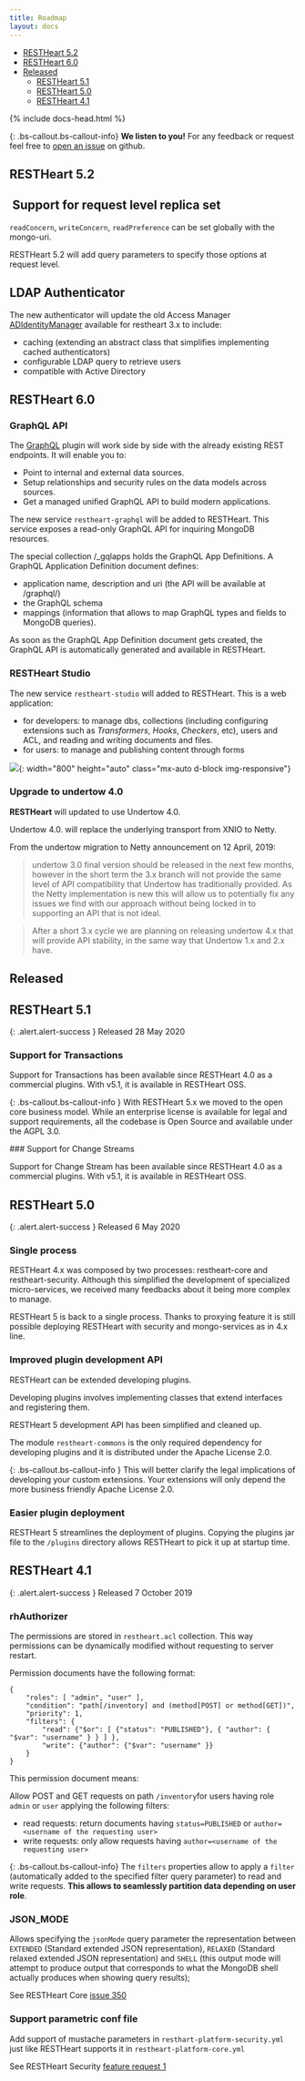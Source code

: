 ```yaml
---
title: Roadmap
layout: docs
---
```


<div markdown="1" class="d-none d-xl-block col-xl-2 order-last bd-toc">

-   [RESTHeart 5.2](#restheart-52)
-   [RESTHeart 6.0](#restheart-60)
-   [Released](#released)
    -   [RESTHeart 5.1](#restheart-51)
    -   [RESTHeart 5.0](#restheart-50)
    -   [RESTHeart 4.1](#restheart-41)

</div>

<div markdown="1" class="col-12 col-md-9 col-xl-8 py-md-3 bd-content">

{% include docs-head.html %}

{: .bs-callout.bs-callout-info}
**We listen to you!** For any feedback or request feel free to [open an issue](https://github.com/SoftInstigate/restheart/issues/new) on github.

## RESTHeart 5.2

##  Support for request level replica set 

`readConcern`, `writeConcern`, `readPreference` can be set globally with the mongo-uri. 

RESTHeart 5.2 will add query parameters to specify those options at request level.

## LDAP Authenticator

The new authenticator will update the old Access Manager [ADIdentityManager](https://github.com/SoftInstigate/restheart/blob/3.11.x/src/main/java/org/restheart/security/impl/ADIdentityManager.java) available for restheart 3.x to include:

-   caching (extending an abstract class that simplifies implementing cached authenticators)
-   configurable LDAP query to retrieve users
-   compatible with Active Directory

## RESTHeart 6.0

### GraphQL API

The [GraphQL](https://graphql.org) plugin will work side by side with the already existing REST endpoints. It will enable you to:

-   Point to internal and external data sources.
-   Setup relationships and security rules on the data models across sources.
-   Get a managed unified GraphQL API to build modern applications.

The new service `restheart-graphql` will be added to RESTHeart. This service exposes a read-only GraphQL API for inquiring MongoDB resources.

The special collection /_gqlapps holds the GraphQL App Definitions. A GraphQL Application Definition document defines:

* application name, description and uri (the API will be available at /graphql/<uri>)
* the GraphQL schema
* mappings (information that allows to map GraphQL types and fields to MongoDB queries).

As soon as the GraphQL App Definition document gets created, the GraphQL API is automatically generated and available in RESTHeart.

### RESTHeart Studio

The new service `restheart-studio` will added to RESTHeart. This is a web application:

-   for developers: to manage dbs, collections (including configuring extensions such as _Transformers_, _Hooks_, _Checkers_, etc), users and ACL, and reading and writing documents and files.
-   for users: to manage and publishing content through forms

![](/images/restheart-platform-admin-preview.png){:
width="800" height="auto" class="mx-auto d-block img-responsive"}

### Upgrade to undertow 4.0

**RESTHeart** will updated to use Undertow 4.0.

Undertow 4.0. will replace the underlying transport from XNIO to Netty.

From the undertow migration to Netty announcement on 12 April, 2019:

> undertow 3.0 final version should be released in the next few months, however in the short term the 3.x branch will not provide the same level of API compatibility that Undertow has traditionally provided. As the Netty implementation is new this will allow us to potentially fix any issues we find with our approach without being locked in to supporting an API that is not ideal.

> After a short 3.x cycle we are planning on releasing undertow 4.x that will provide API stability, in the same way that Undertow 1.x and 2.x have.

## Released

## RESTHeart 5.1

{: .alert.alert-success }
Released 28 May 2020

### Support for Transactions

Support for Transactions has been available since RESTHeart 4.0 as a commercial plugins. With v5.1, it is available in RESTHeart OSS.

{: .bs-callout.bs-callout-info }
With RESTHeart 5.x we moved to the open core business model. While an enterprise license is available for legal and support requirements, all the codebase is Open Source and available under the AGPL 3.0.

### Support for Change Streams

Support for Change Stream has been available since RESTHeart 4.0 as a commercial plugins. With v5.1, it is available in RESTHeart OSS.

## RESTHeart 5.0

{: .alert.alert-success }
Released 6 May 2020

### Single process

RESTHeart 4.x was composed by two processes: restheart-core and restheart-security. Although this simplified the development of specialized micro-services, we received many feedbacks about it being more complex to manage.

RESTHeart 5 is back to a single process. Thanks to proxying feature it is still possible deploying RESTHeart with security and mongo-services as in 4.x line.

### Improved plugin development API

RESTHeart can be extended developing plugins.

Developing plugins involves implementing classes that extend interfaces and registering them.

RESTHeart 5 development API has been simplified and cleaned up.

The module `restheart-commons` is the only required dependency for developing plugins and it is distributed under the Apache License 2.0.

{: .bs-callout.bs-callout-info }
This will better clarify the legal implications of developing your custom extensions. Your extensions will only depend the more business friendly Apache License 2.0.

### Easier plugin deployment

RESTHeart 5 streamlines the deployment of plugins. Copying the plugins jar file to the `/plugins` directory allows RESTHeart to pick it up at startup time.

## RESTHeart 4.1

{: .alert.alert-success }
Released 7 October 2019

### rhAuthorizer

The permissions are stored in `restheart.acl` collection. This way permissions can be dynamically modified without requesting to server restart.

Permission documents have the following format:

```
{
    "roles": [ "admin", "user" ],
    "condition": "path[/inventory] and (method[POST] or method[GET])",
    "priority": 1,
    "filters": {
        "read": {"$or": [ {"status": "PUBLISHED"}, { "author": { "$var": "username" } } ] },
        "write": {"author": {"$var": "username" }}
    }
}
```

This permission document means:

Allow POST and GET requests on path `/inventory`for users having role `admin` or `user` applying the following filters:

-   read requests: return documents having `status=PUBLISHED` or `author=<username of the requesting user>`
-   write requests: only allow requests having `author=<username of the requesting user>`

{: .bs-callout.bs-callout-info}
The `filters` properties allow to apply a `filter` (automatically added to the specified filter query parameter) to read and write requests. **This allows to seamlessly partition data depending on user role**.

### JSON_MODE

Allows specifying the `jsonMode` query parameter the representation between `EXTENDED` (Standard extended JSON representation), `RELAXED` (Standard relaxed extended JSON representation) and `SHELL` (this output mode will attempt to produce output that corresponds to what the MongoDB shell actually produces when showing query results);

See RESTHeart Core [issue 350](https://github.com/SoftInstigate/restheart/issues/350)

### Support parametric conf file

Add support of mustache parameters in `resthart-platform-security.yml` just like RESTHeart supports it in `restheart-platform-core.yml`

See RESTHeart Security [feature request 1](https://github.com/SoftInstigate/restheart-security/issues/1)

</div>
